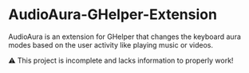 # AudioAura-GHelper-Extension
AudioAura is an extension for GHelper that changes the keyboard aura modes based on the user activity like playing music or videos.


⚠️ This project is incomplete and lacks information to properly work!
